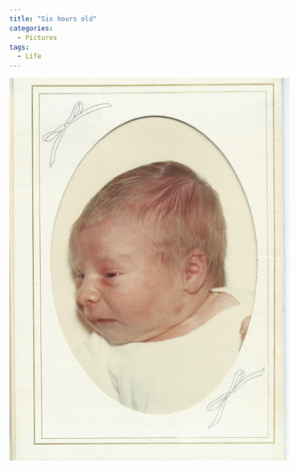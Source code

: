 ```yaml
---
title: "Six hours old"
categories:
  - Pictures
tags:
  - Life
---
```


![6 hours old](/assets/images/1974/1974-04-14-six-hours-old.jpg)
